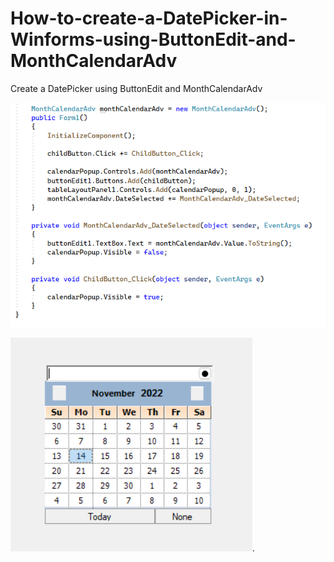 # How-to-create-a-DatePicker-in-Winforms-using-ButtonEdit-and-MonthCalendarAdv
Create a DatePicker using ButtonEdit and MonthCalendarAdv

![Code snippet of DatePicker](ChildButtonClick_ButtonEdit/Images/Code%20snippet%20DatePicker.png)

![DatePicker](ChildButtonClick_ButtonEdit/Images/DatePicker.png).
